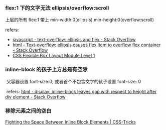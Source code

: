 ### flex:1 下的文字无法 ellipsis/overflow:scroll

  上层的所有 flex:1 带上 min-width:0(ellipsis)  min-height:0(overflow:scroll)
  
  refers:
  - [javascript - text-overflow: ellipsis and flex - Stack Overflow](https://stackoverflow.com/questions/39472747/text-overflow-ellipsis-and-flex)
  - [html - Text-overflow: ellipsis causes flex item to overflow flex container - Stack Overflow](https://stackoverflow.com/questions/41286912/text-overflow-ellipsis-causes-flex-item-to-overflow-flex-container)
  - [CSS Flexible Box Layout Module Level 1](https://www.w3.org/TR/css-flexbox-1/#intrinsic-item-contributions)

### inline-block 的孩子上方总是有空隙

  父容器设置 font-size:0; 或者首个不包含文字的孩子设置 font-size: 0

  refers:
  [html - display: inline-block leaves gap with respect to height after div element - Stack Overflow](https://stackoverflow.com/questions/27730680/display-inline-block-leaves-gap-with-respect-to-height-after-div-element)
  
### 移除元素之间的空白

[Fighting the Space Between Inline Block Elements | CSS-Tricks](https://css-tricks.com/fighting-the-space-between-inline-block-elements/)
